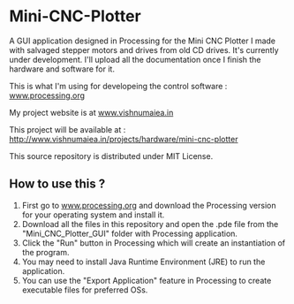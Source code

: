 # Mini-CNC-Plotter

A GUI application designed in Processing for the Mini CNC Plotter I made with salvaged stepper motors and drives from old CD drives. It's currently under development. I'll upload all the documentation once I finish the hardware and software for it.

This is what I'm using for developeing the control software : www.processing.org

My project website is at www.vishnumaiea.in

This project will be available at : http://www.vishnumaiea.in/projects/hardware/mini-cnc-plotter

This source repository is distributed under MIT License.


## How to use this ?

1. First go to www.processing.org and download the Processing version for your operating system and install it.
2. Download all the files in this repository and open the .pde file from the "Mini_CNC_Plotter_GUI" folder with Processing application.
3. Click the "Run" button in Processing which will create an instantiation of the program.
4. You may need to install Java Runtime Environment (JRE) to run the application.
5. You can use the "Export Application" feature in Processing to create executable files for preferred OSs.

